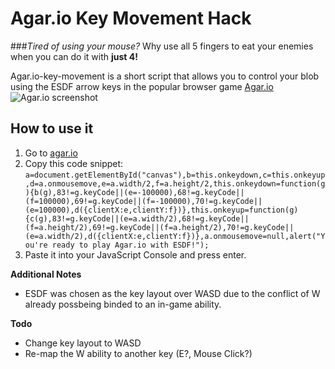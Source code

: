 # Agar.io Key Movement Hack

###*Tired of using your mouse?* 
Why use all 5 fingers to eat your enemies when you can do it with **just 4!**

Agar.io-key-movement is a short script that allows you to control your blob using the ESDF arrow keys in the popular browser game [Agar.io](http://agar.io)
![Agar.io screenshot](http://md1.libe.com/photo/766660-agar-io.jpg?modified_at=1430924108&width=750)

How to use it
---------------

1. Go to [agar.io](http://agar.io)
2. Copy this code snippet: ```a=document.getElementById("canvas"),b=this.onkeydown,c=this.onkeyup,d=a.onmousemove,e=a.width/2,f=a.height/2,this.onkeydown=function(g){b(g),83!=g.keyCode||(e=-100000),68!=g.keyCode||(f=100000),69!=g.keyCode||(f=-100000),70!=g.keyCode||(e=100000),d({clientX:e,clientY:f})},this.onkeyup=function(g){c(g),83!=g.keyCode||(e=a.width/2),68!=g.keyCode||(f=a.height/2),69!=g.keyCode||(f=a.height/2),70!=g.keyCode||(e=a.width/2),d({clientX:e,clientY:f})},a.onmousemove=null,alert("You're ready to play Agar.io with ESDF!");```
3. Paste it into your JavaScript Console and press enter.

**Additional Notes**
 - ESDF was chosen as the key layout over WASD due to the conflict of W already possbeing binded to an in-game ability.

**Todo**
 - Change key layout to WASD
 - Re-map the W ability to another key (E?, Mouse Click?)
